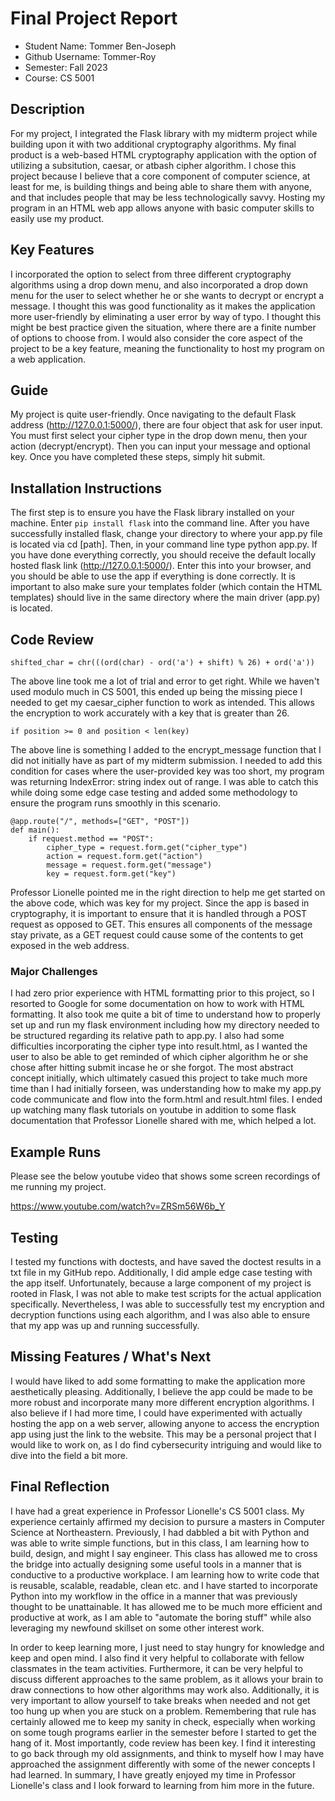 # Final Project Report

* Student Name: Tommer Ben-Joseph
* Github Username: Tommer-Roy
* Semester: Fall 2023
* Course: CS 5001



## Description 

For my project, I integrated the Flask library with my midterm project while building upon it with two additional cryptography algorithms. My final product is a web-based HTML cryptography application with the option of utilizing a subsitution, caesar, or atbash cipher algorithm. I chose this project because I believe that a core component of computer science, at least for me, is building things and being able to share them with anyone, and that includes people that may be less technologically savvy. Hosting my program in an HTML web app allows anyone with basic computer skills to easily use my product.

## Key Features

I incorporated the option to select from three different cryptography algorithms using a drop down menu, and also incorporated a drop down menu for the user to select whether he or she wants to decrypt or encrypt a message. I thought this was good functionality as it makes the application more user-friendly by eliminating a user error by way of typo. I thought this might be best practice given the situation, where there are a finite number of options to choose from. I would also consider the core aspect of the project to be a key feature, meaning the functionality to host my program on a web application.



## Guide

My project is quite user-friendly. Once navigating to the default Flask address (http://127.0.0.1:5000/), there are four object that ask for user input. You must first select your cipher type in the drop down menu, then your action (decrypt/encrypt). Then you can input your message and optional key. Once you have completed these steps, simply hit submit.


## Installation Instructions

The first step is to ensure you have the Flask library installed on your machine. Enter `pip install flask` into the command line. After you have successfully installed flask, change your directory to where your app.py file is located via cd [path]. Then, in your command line type python app.py. If you have done everything correctly, you should receive the default locally hosted flask link (http://127.0.0.1:5000/). Enter this into your browser, and you should be able to use the app if everything is done correctly. It is important to also make sure your templates folder (which contain the HTML templates) should live in the same directory where the main driver (app.py) is located.

## Code Review

`shifted_char = chr(((ord(char) - ord('a') + shift) % 26) + ord('a'))`

The above line took me a lot of trial and error to get right. While we haven't used modulo much in CS 5001, this ended up being the missing piece I needed to get my caesar_cipher function to work as intended. This allows the encryption to work accurately with a key that is greater than 26.

`if position >= 0 and position < len(key)`

The above line is something I added to the encrypt_message function that I did not initially have as part of my midterm submission. I needed to add this condition for cases where the user-provided key was too short, my program was returning IndexError: string index out of range. I was able to catch this while doing some edge case testing and added some methodology to ensure the program runs smoothly in this scenario.

```
@app.route("/", methods=["GET", "POST"])
def main():
    if request.method == "POST":
        cipher_type = request.form.get("cipher_type")
        action = request.form.get("action")
        message = request.form.get("message")
        key = request.form.get("key")
```

Professor Lionelle pointed me in the right direction to help me get started on the above code, which was key for my project. Since the app is based in cryptography, it is important to ensure that it is handled through a POST request as opposed to GET. This ensures all components of the message stay private, as a GET request could cause some of the contents to get exposed in the web address.

### Major Challenges
I had zero prior experience with HTML formatting prior to this project, so I resorted to Google for some documentation on how to work with HTML formatting. It also took me quite a bit of time to understand how to properly set up and run my flask environment including how my directory needed to be structured regarding its relative path to app.py. I also had some difficulties incorporating the cipher type into result.html, as I wanted the user to also be able to get reminded of which cipher algorithm he or she chose after hitting submit incase he or she forgot. The most abstract concept initially, which ultimately casued this project to take much more time than I had initially forseen, was understanding how to make my app.py code communicate and flow into the form.html and result.html files. I ended up watching many flask tutorials on youtube in addition to some flask documentation that Professor Lionelle shared with me, which helped a lot.


## Example Runs

Please see the below youtube video that shows some screen recordings of me running my project.

https://www.youtube.com/watch?v=ZRSm56W6b_Y

## Testing

I tested my functions with doctests, and have saved the doctest results in a txt file in my GitHub repo. Additionally, I did ample edge case testing with the app itself. Unfortunately, because a large component of my project is rooted in Flask, I was not able to make test scripts for the actual application specifically. Nevertheless, I was able to successfully test my encryption and decryption functions using each algorithm, and I was also able to ensure that my app was up and running successfully.




## Missing Features / What's Next
I would have liked to add some formatting to make the application more aesthetically pleasing. Additionally, I believe the app could be made to be more robust and incorporate many more different encryption algorithms. I also believe if I had more time, I could have experimented with actually hosting the app on a web server, allowing anyone to access the encryption app using just the link to the website. This may be a personal project that I would like to work on, as I do find cybersecurity intriguing and would like to dive into the field a bit more.

## Final Reflection
I have had a great experience in Professor Lionelle's CS 5001 class. My experience certainly affirmed my decision to pursure a masters in Computer Science at Northeastern.  Previously, I had dabbled a bit with Python and was able to write simple functions, but in this class, I am learning how to build, design, and might I say engineer.  This class has allowed me to cross the bridge into actually designing some useful tools in a manner that is conductive to a productive workplace. I am learning how to write code that is reusable, scalable, readable, clean etc. and I have started to incorporate Python into my workflow in the office in a manner that was previously thought to be unattainable. It has allowed me to be much more efficient and productive at work, as I am able to "automate the boring stuff" while also leveraging my newfound skillset on some other interest work.

In order to keep learning more, I just need to stay hungry for knowledge and keep and open mind. I also find it very helpful to collaborate with fellow classmates in the team activities. Furthermore, it can be very helpful to discuss different approaches to the same problem, as it allows your brain to draw connections to how other algorithms may work also.  Additionally, it is very important to allow yourself to take breaks when needed and not get too hung up when you are stuck on a problem. Remembering that rule has certainly allowed me to keep my sanity in check, especially when working on some tough programs earlier in the semester before I started to get the hang of it. Most importantly, code review has been key. I find it interesting to go back through my old assignments, and think to myself how I may have approached the assignment differently with some of the newer concepts I had learned.  In summary, I have greatly enjoyed my time in Professor Lionelle's class and I look forward to learning from him more in the future.
